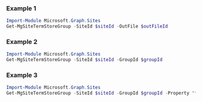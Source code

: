 ### Example 1
```powershell
Import-Module Microsoft.Graph.Sites
Get-MgSiteTermStoreGroup -SiteId $siteId -OutFile $outFileId
```
### Example 2
```powershell
Import-Module Microsoft.Graph.Sites
Get-MgSiteTermStoreGroup -SiteId $siteId -GroupId $groupId
```
### Example 3
```powershell
Import-Module Microsoft.Graph.Sites
Get-MgSiteTermStoreGroup -SiteId $siteId -GroupId $groupId -Property "*,parentSiteId" 
```
